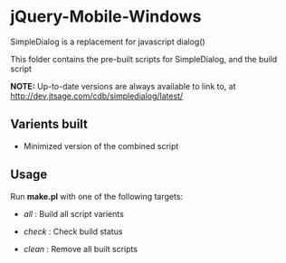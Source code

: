 jQuery-Mobile-Windows
==========================

SimpleDialog is a replacement for javascript dialog()

This folder contains the pre-built scripts for SimpleDialog, and the build script

**NOTE:** Up-to-date versions are always available to link to,
at http://dev.jtsage.com/cdb/simpledialog/latest/

Varients built
--------------
 * Minimized version of the combined script
 
Usage
-----

Run **make.pl** with one of the following targets:

 * _all_ : Build all script varients
 
 * _check_ : Check build status
 * _clean_ : Remove all built scripts
